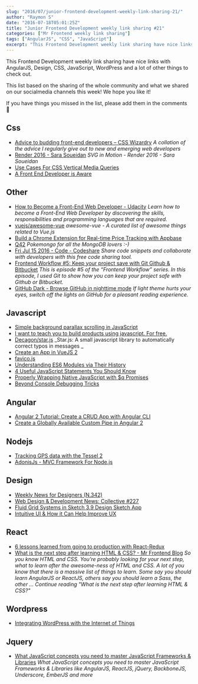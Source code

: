 ```yaml
---
slug: "2016/07/junior-frontend-development-weekly-link-sharing-21/"
author: "Raymon S"
date: "2016-07-18T05:01:25Z"
title: "Junior Frontend Development weekly link sharing #21"
categories: ["Mr Frontend weekly link sharing"]
tags: ["AngularJS", "CSS", "JavaScript"]
excerpt: "This Frontend Development weekly link sharing have nice links with AngularJS, Design, CSS, JavaScri..."
---
```


This Frontend Development weekly link sharing have nice links with AngularJS, Design, CSS, JavaScript, WordPress and a lot of other things to check out.

This list based on the sharing of the whole community and what we shared on our socialmedia channels this week! We hope you like it!

If you have things you missed in the list, please add them in the comments 🙂

## Css

* [Advice to budding front-end developers – CSS Wizardry](http://csswizardry.com/2014/08/advice-to-budding-front-end-developers/ "Advice to budding front-end developers – CSS Wizardry") _A collation of the advice I regularly give out to new and emerging web developers_
* [Render 2016 - Sara Soueidan](http://buff.ly/29AMCeE "Render 2016 - Sara Soueidan") _SVG in Motion - Render 2016 - Sara Soueidan_
* [Use Cases For CSS Vertical Media Queries](http://buff.ly/29ANfJI "Use Cases For CSS Vertical Media Queries - Ahmad Shadeed")
* [A Front End Developer is Aware](http://buff.ly/29s3vZp "A Front End Developer is Aware | CSS-Tricks")

## Other

* [How to Become a Front-End Web Developer - Udacity](https://www.udacity.com/career-paths/front-end-web-developer "How to Become a Front-End Web Developer - Udacity") _Learn how to become a Front-End Web Developer by discovering the skills, responsibilities and programming languages that are required._
* [vuejs/awesome-vue](https://github.com/vuejs/awesome-vue "vuejs/awesome-vue") _awesome-vue - A curated list of awesome things related to Vue.js_
* [Build a Chrome Extension for Real-time Price Tracking with Appbase](http://buff.ly/29AdgsL "Build a Chrome Extension for Real-time Price Tracking with Appbase")
* [Q42](https://www.facebook.com/Q42bv/videos/10153766854991984/ "Q42") _Pokemongo for all the MongoDB lovers :-)_
* [Fri Jul 15 2016 - Code - Codeshare](https://codeshare.io/0aWyX "Fri Jul 15 2016 - Code - Codeshare") _Share code snippets and collaborate with developers with this free code sharing tool._
* [Frontend Workflow #5: Keep your project save with Git Github & Bitbucket](http://blog.mrfrontend.org/2016/04/frontend-workflow-5-keep-project-save-git-github-bitbucket/ "Frontend Workflow #5: Keep your project save with Git Github & Bitbucket") _This is episode #5 of the “Frontend Workflow” series. In this episode, I used Git to show how you can keep your project safe with Github or Bitbucket._
* [GitHub Dark - Browse GitHub in nighttime mode](https://cquanu.github.io/github-dark/ "GitHub Dark - Browse GitHub in nighttime mode") _If light theme hurts your eyes, switch off the lights on GitHub for a pleasant reading experience._

## Javascript

* [Simple background parallax scrolling in JavaScript](http://codepen.io/juanbrujo/pen/spjGA "Simple background parallax scrolling in JavaScript")
* [I want to teach you to build products using javascript. For free.](http://buff.ly/29MRTV5 "I want to teach you to build products using javascript. For free.")
* [Decagon/star.js](http://buff.ly/29VS5CI "Decagon/star.js") _Star.js: A small javascript library to automatically correct typos in messages _
* [Create an App in VueJS 2](http://buff.ly/29TlcDz "Create an App in VueJS 2")
* [favico.js](http://buff.ly/29xmP7z "favico.js")
* [Understanding ES6 Modules via Their History](http://buff.ly/29JDyYT "Understanding ES6 Modules via Their History")
* [4 Useful JavaScript Statements You Should Know](http://buff.ly/29JuOSD "4 Useful JavaScript Statements You Should Know")
* [Properly Wrapping Native JavaScript with $q Promises](http://buff.ly/29v6vUf "Properly Wrapping Native JavaScript with $q Promises")
* [Beyond Console Debugging Tricks](http://buff.ly/29umj9Q "Beyond Console Debugging Tricks OutSystems Experts")

## Angular

* [Angular 2 Tutorial: Create a CRUD App with Angular CLI](http://buff.ly/29HCDEQ "Angular 2 Tutorial: Create a CRUD App with Angular CLI")
* [Create a Globally Available Custom Pipe in Angular 2](http://buff.ly/29TZ1hR "Create a Globally Available Custom Pipe in Angular 2")

## Nodejs

* [Tracking GPS data with the Tessel 2](http://buff.ly/29F98Xb "Tracking GPS data with the Tessel 2")
* [AdonisJs - MVC Framework For Node.js](http://buff.ly/29xcSqW "AdonisJs - MVC Framework For Node.js")

## Design

* [Weekly News for Designers (N.342)](http://buff.ly/29Gq7Jm "Weekly News for Designers (N.342) - Modular CSS Flexbox Grid Bootstrap 4")
* [Web Design & Development News: Collective #227](http://buff.ly/29ANBQk "Web Design & Development News: Collective #227 | Codrops")
* [Fluid Grid Systems in Sketch 3.9 Design Sketch App](http://buff.ly/29GpjnN "Fluid Grid Systems in Sketch 3.9 Design Sketch App")
* [Intuitive UI & How it Can Help Improve UX](http://buff.ly/29ALewW "Intuitive UI & How it Can Help Improve UX")

## React

* [6 lessons learned from going to production with React-Redux](http://buff.ly/29xcnx9 "6 lessons learned from going to production with React-Redux")
* [What is the next step after learning HTML & CSS? - Mr Frontend Blog](http://blog.mrfrontend.org/2016/06/what-is-the-next-step-after-learning-html-css/ "What is the next step after learning HTML & CSS? - Mr Frontend Blog") _So you know HTML and CSS. You’re probably looking for your next step, what to learn after the awesome-ness of HTML and CSS. A lot of you know that there is a massive list of things to learn. Some say you should learn AngularJS or ReactJS, others say you should learn a Sass, the other … Continue reading "What is the next step after learning HTML & CSS?"_

## Wordpress

* [Integrating WordPress with the Internet of Things](http://buff.ly/29I5ACs "Integrating WordPress with the Internet of Things")

## Jquery

* [What JavaScript concepts you need to master JavaScript Frameworks & Libraries](http://blog.mrfrontend.org/2016/04/javascript-concepts-need-master-javascript-frameworks-libraries/ "What JavaScript concepts you need to master JavaScript Frameworks & Libraries") _What JavaScript concepts you need to master JavaScript Frameworks & Libraries like AngularJS, ReactJS, jQuery, BackboneJS, Underscore, EmberJS and more_